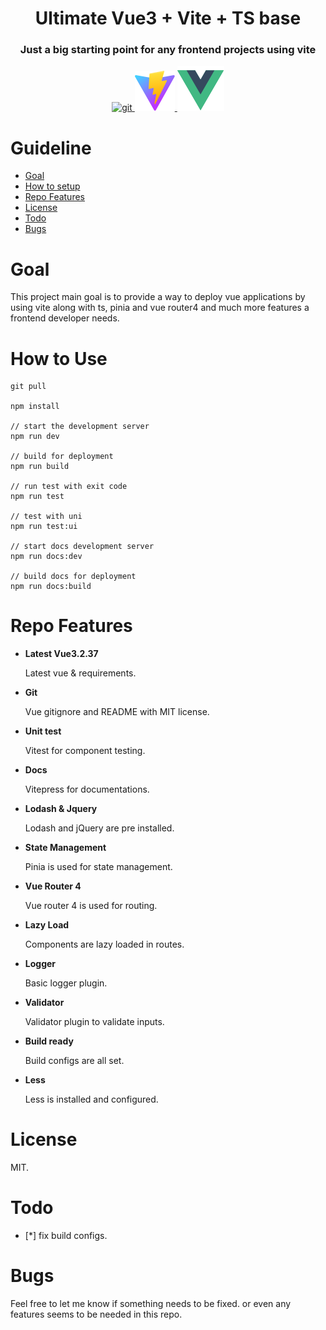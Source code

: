 <h1 align="center">Ultimate Vue3 + Vite + TS base</h1> 
<h3 align="center">Just a big starting point for any frontend projects using vite</h3>
<p align="center">
<a href="https://git-scm.com/" target="_blank"> <img src="https://www.vectorlogo.zone/logos/git-scm/git-scm-icon.svg" alt="git" width="40" height="40"/> </a>
</a>
<a href="https://vitejs.dev" target="_blank">
     <img src="public/vite.svg" class="logo" alt="Vite logo" />
</a>
<a href="https://vuejs.org/" target="_blank">
     <img src="src/assets/vue.svg" class="logo vue" alt="Vue logo" />
</a>
</p>


# Guideline
- [Goal](#goal)
- [How to setup](#how-to-setup)
- [Repo Features](#repo-features)
- [License](#license)
- [Todo](#todo)
- [Bugs](#bugs)

# Goal
This project main goal is to provide a way to deploy vue applications by using vite along with ts, pinia and vue router4 and much more features a frontend developer needs.


# How to Use
```
git pull

npm install

// start the development server
npm run dev

// build for deployment
npm run build

// run test with exit code
npm run test

// test with uni
npm run test:ui

// start docs development server
npm run docs:dev

// build docs for deployment
npm run docs:build
```


# Repo Features
<ul>
  <li>
       <strong>Latest Vue3.2.37</strong>        
  </li>
 <p>Latest vue & requirements.</p>
 <li>
       <strong>Git</strong>        
  </li>
  <p>Vue gitignore and README with MIT license.</p>

<li>
     <strong>Unit test</strong>        
</li>
     <p>Vitest for component testing.</p>

 <li>
       <strong>Docs</strong>        
  </li>
  <p>Vitepress for documentations.</p>

 <li>
       <strong>Lodash & Jquery</strong>        
  </li>
  <p>Lodash and jQuery are pre installed.</p>

 <li>
       <strong>State Management</strong>        
  </li>
  <p>Pinia is used for state management.</p>

 <li>
       <strong>Vue Router 4</strong>        
  </li>
  <p>Vue router 4 is used for routing.</p>

 <li>
       <strong>Lazy Load</strong>        
  </li>
  <p>Components are lazy loaded in routes.</p>

 <li>
       <strong>Logger</strong>        
  </li>
  <p>Basic logger plugin.</p>

   <li>
       <strong>Validator</strong>        
  </li>
  <p>Validator plugin to validate inputs.</p>

   <li>
       <strong>Build ready</strong>        
  </li>
  <p>Build configs are all set.</p>

   <li>
       <strong>Less</strong>        
  </li>
  <p>Less is installed and configured.</p>

</ul>

# License
MIT.

# Todo
- [*] fix build configs.

# Bugs
Feel free to let me know if something needs to be fixed. or even any features seems to be needed in this repo.
